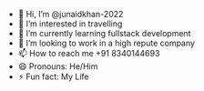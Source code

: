 - 👋 Hi, I’m @junaidkhan-2022
- 👀 I’m interested in travelling
- 🌱 I’m currently learning fullstack development
- 💞️ I’m looking to work in a high repute company 
- 📫 How to reach me +91 8340144693
- 😄 Pronouns: He/Him
- ⚡ Fun fact: My Life 

<!---
junaidkhan-2022/junaidkhan-2022 is a ✨ special ✨ repository because its `README.md` (this file) appears on your GitHub profile.
You can click the Preview link to take a look at your changes.
--->
